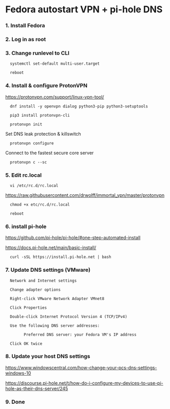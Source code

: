 # Fedora autostart VPN + pi-hole DNS

### 1. Install Fedora

### 2. Log in as root

### 3. Change runlevel to CLI 
      
      systemctl set-default multi-user.target
      
      reboot

### 4. Install & configure ProtonVPN

https://protonvpn.com/support/linux-vpn-tool/

      dnf install -y openvpn dialog python3-pip python3-setuptools
      
      pip3 install protonvpn-cli
      
      protonvpn init

Set DNS leak protection & killswitch

      protonvpn configure
      
Connect to the fastest secure core server
      
      protonvpn c --sc
      
### 5. Edit rc.local

      vi /etc/rc.d/rc.local

https://raw.githubusercontent.com/drwolff/immortal_vpn/master/protonvpn
      
      chmod +x etc/rc.d/rc.local
      
      reboot
      
### 6. install pi-hole

https://github.com/pi-hole/pi-hole/#one-step-automated-install

https://docs.pi-hole.net/main/basic-install/

      curl -sSL https://install.pi-hole.net | bash
      
### 7. Update DNS settings (VMware)

      Network and Internet settings

      Change adapter options

      Right-click VMware Network Adapter VMnet8

      Click Properties

      Double-click Internet Protocol Version 4 (TCP/IPv4)

      Use the following DNS server addresses:
      
            Preferred DNS server: your Fedora VM's IP address

      Click OK twice
      
### 8. Update your host DNS settings

https://www.windowscentral.com/how-change-your-pcs-dns-settings-windows-10

https://discourse.pi-hole.net/t/how-do-i-configure-my-devices-to-use-pi-hole-as-their-dns-server/245

### 9. Done
